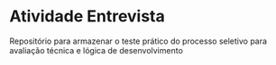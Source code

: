# Atividade Entrevista
Repositório para armazenar o teste prático do processo seletivo para avaliação técnica e lógica de desenvolvimento
